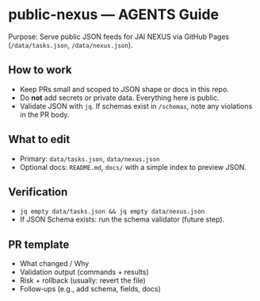 # public-nexus — AGENTS Guide

Purpose: Serve public JSON feeds for JAI NEXUS via GitHub Pages (`/data/tasks.json`, `/data/nexus.json`).

## How to work

- Keep PRs small and scoped to JSON shape or docs in this repo.
- Do **not** add secrets or private data. Everything here is public.
- Validate JSON with `jq`. If schemas exist in `/schemas`, note any violations in the PR body.

## What to edit

- Primary: `data/tasks.json`, `data/nexus.json`
- Optional docs: `README.md`, `docs/` with a simple index to preview JSON.

## Verification

- `jq empty data/tasks.json && jq empty data/nexus.json`
- If JSON Schema exists: run the schema validator (future step).

## PR template

- What changed / Why
- Validation output (commands + results)
- Risk + rollback (usually: revert the file)
- Follow‑ups (e.g., add schema, fields, docs)
